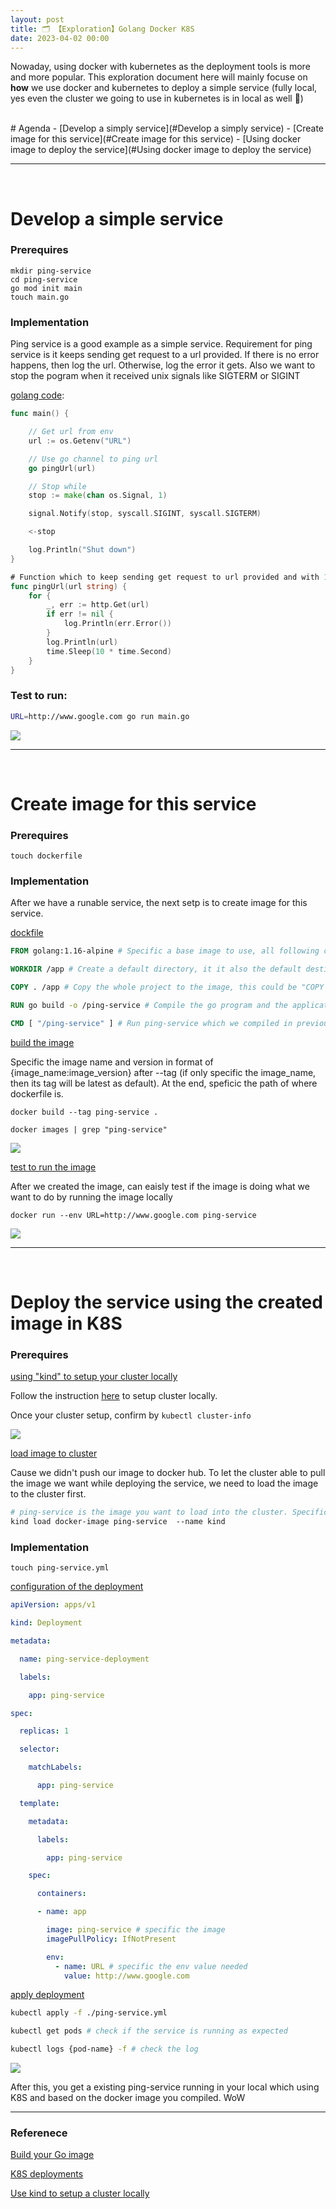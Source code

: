 ```yaml
---
layout: post
title: 🗂 【Exploration】Golang Docker K8S
date: 2023-04-02 00:00
---
```


Nowaday, using docker with kubernetes as the deployment tools is more and more popular. This exploration document here will mainly focuse on **how** we use docker and kubernetes to deploy a simple service (fully local, yes even the cluster we going to use in kubernetes is in local as well 🥳)

<br />
# Agenda
- [Develop a simply service](#Develop a simply service)
- [Create image for this service](#Create image for this service)
- [Using docker image to deploy the service](#Using docker image to deploy the service)

---

&nbsp;
# Develop a simple service
### Prerequires
```
mkdir ping-service
cd ping-service
go mod init main
touch main.go
```
### Implementation
Ping service is a good example as a simple service. Requirement for ping service is it keeps sending get request to a url provided. If there is no error happens, then log the url. Otherwise, log the error it gets. Also we want to stop the pogram when it received unix signals like SIGTERM or SIGINT

<ins>golang code</ins>:
```go
func main() {

	// Get url from env
	url := os.Getenv("URL")

    // Use go channel to ping url
	go pingUrl(url)

    // Stop while 
	stop := make(chan os.Signal, 1)

	signal.Notify(stop, syscall.SIGINT, syscall.SIGTERM)

	<-stop

	log.Println("Shut down")
}

# Function which to keep sending get request to url provided and with 10 seconds sleep before next request
func pingUrl(url string) {
	for {
		_, err := http.Get(url)
		if err != nil {
			log.Println(err.Error())
		}
		log.Println(url)
		time.Sleep(10 * time.Second)
	}
}
```

### Test to run:
```bash
URL=http://www.google.com go run main.go
```
![](https://typora-1302119905.cos.ap-nanjing.myqcloud.com/Coding/Ping-Service.png)

---

&nbsp;
# Create image for this service
### Prerequires
```
touch dockerfile
```

### Implementation
After we have a runable service, the next setp is to create image for this service.

<ins>dockfile</ins>
```dockerfile
FROM golang:1.16-alpine # Specific a base image to use, all following command is running under this base image. Here we use golang image cause our project is written in golang

WORKDIR /app # Create a default directory, it it also the default destination for following command

COPY . /app # Copy the whole project to the image, this could be "COPY . ./" as well, cause we already set up /app as the default destination

RUN go build -o /ping-service # Compile the go program and the application binary name is "ping-service"

CMD [ "/ping-service" ] # Run ping-service which we compiled in previous step
```

<ins>build the image</ins>

Specific the image name and version in format of {image_name:image_version} after --tag (if only specific the image_name, then its tag will be latest as default). At the end, speficic the path of where dockerfile is. 
```command
docker build --tag ping-service .

docker images | grep "ping-service"
```
![](https://typora-1302119905.cos.ap-nanjing.myqcloud.com/Coding/Ping-service-build-image.png)

<ins>test to run the image</ins>

After we created the image, can eaisly test if the image is doing what we want to do by running the image locally
```command
docker run --env URL=http://www.google.com ping-service
```
![](https://typora-1302119905.cos.ap-nanjing.myqcloud.com/Coding/Ping-service-run-image.png)

---

&nbsp;
# Deploy the service using the created image in K8S

### Prerequires
<ins>using "kind" to setup your cluster locally</ins>

Follow the instruction [here](https://kind.sigs.k8s.io/docs/user/quick-start/) to setup cluster locally. 

Once your cluster setup, confirm by `kubectl cluster-info`

![](https://typora-1302119905.cos.ap-nanjing.myqcloud.com/Coding/Ping-service-kind-cluster.png)

<ins>load image to cluster</ins>

Cause we didn't push our image to docker hub. To let the cluster able to pull the image we want while deploying the service, we need to load the image to the cluster first.
```dockerfile
# ping-service is the image you want to load into the cluster. Specific the name of cluster after --name
kind load docker-image ping-service  --name kind
```

### Implementation
```
touch ping-service.yml
```
<ins>configuration of the deployment</ins>
```yml
apiVersion: apps/v1

kind: Deployment

metadata:

  name: ping-service-deployment

  labels:

    app: ping-service

spec:

  replicas: 1

  selector:

    matchLabels:

      app: ping-service

  template:

    metadata:

      labels:

        app: ping-service

    spec:

      containers:

      - name: app

        image: ping-service # specific the image 
        imagePullPolicy: IfNotPresent

        env:
          - name: URL # specific the env value needed
            value: http://www.google.com

```
<ins>apply deployment</ins>
```bash
kubectl apply -f ./ping-service.yml

kubectl get pods # check if the service is running as expected

kubectl logs {pod-name} -f # check the log
```
![](https://typora-1302119905.cos.ap-nanjing.myqcloud.com/Coding/Ping-serevice-final.png)

After this, you get a existing ping-service running in your local which using K8S and based on the docker image you compiled. WoW

---
### Referenece
[Build your Go image](https://docs.docker.com/language/golang/build-images/)

[K8S deployments](https://kubernetes.io/docs/concepts/workloads/controllers/deployment/)

[Use kind to setup a cluster locally](https://kind.sigs.k8s.io/docs/user/quick-start/)